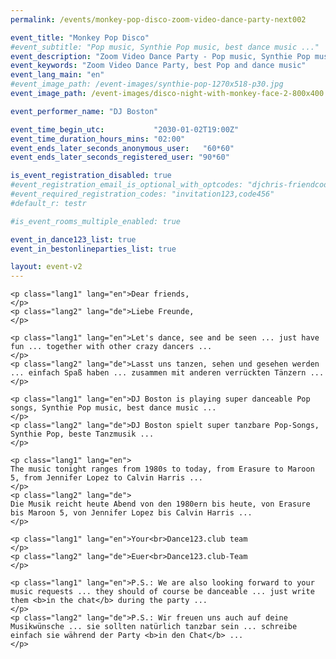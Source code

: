 ```yaml
---
permalink: /events/monkey-pop-disco-zoom-video-dance-party-next002

event_title: "Monkey Pop Disco"
#event_subtitle: "Pop music, Synthie Pop music, best dance music ..."
event_description: "Zoom Video Dance Party - Pop music, Synthie Pop music, best dance music ..."
event_keywords: "Zoom Video Dance Party, best Pop and dance music"
event_lang_main: "en"
#event_image_path: /event-images/synthie-pop-1270x518-p30.jpg
event_image_path: /event-images/disco-night-with-monkey-face-2-800x400.jpg

event_performer_name: "DJ Boston"

event_time_begin_utc:           "2030-01-02T19:00Z"
event_time_duration_hours_mins: "02:00"
event_ends_later_seconds_anonymous_user:   "60*60"
event_ends_later_seconds_registered_user: "90*60"

is_event_registration_disabled: true
#event_registration_email_is_optional_with_optcodes: "djchris-friendcode1,testcode123"
#event_required_registration_codes: "invitation123,code456"
#default_r: testr

#is_event_rooms_multiple_enabled: true

event_in_dance123_list: true
event_in_bestonlineparties_list: true

layout: event-v2
---
```



<div class="lang-show-one-or-all">

    <p class="lang1" lang="en">Dear friends,
    </p>
    <p class="lang2" lang="de">Liebe Freunde,
    </p>

    <p class="lang1" lang="en">Let's dance, see and be seen ... just have fun ... together with other crazy dancers ...
    </p>
    <p class="lang2" lang="de">Lasst uns tanzen, sehen und gesehen werden ... einfach Spaß haben ... zusammen mit anderen verrückten Tänzern ...
    </p>

    <p class="lang1" lang="en">DJ Boston is playing super danceable Pop songs, Synthie Pop music, best dance music ...
    </p>
    <p class="lang2" lang="de">DJ Boston spielt super tanzbare Pop-Songs, Synthie Pop, beste Tanzmusik ...
    </p>

    <p class="lang1" lang="en">
    The music tonight ranges from 1980s to today, from Erasure to Maroon 5, from Jennifer Lopez to Calvin Harris ...
    </p>
    <p class="lang2" lang="de">
    Die Musik reicht heute Abend von den 1980ern bis heute, von Erasure bis Maroon 5, von Jennifer Lopez bis Calvin Harris ...
    </p>

    <p class="lang1" lang="en">Your<br>Dance123.club team
    </p>
    <p class="lang2" lang="de">Euer<br>Dance123.club-Team
    </p>

    <p class="lang1" lang="en">P.S.: We are also looking forward to your music requests ... they should of course be danceable ... just write them <b>in the chat</b> during the party ...
    </p>
    <p class="lang2" lang="de">P.S.: Wir freuen uns auch auf deine Musikwünsche ... sie sollten natürlich tanzbar sein ... schreibe einfach sie während der Party <b>in den Chat</b> ...
    </p>



</div>

